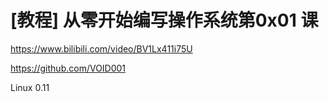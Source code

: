 # [教程] 从零开始编写操作系统第0x01 课
https://www.bilibili.com/video/BV1Lx411i75U

https://github.com/VOID001

Linux 0.11